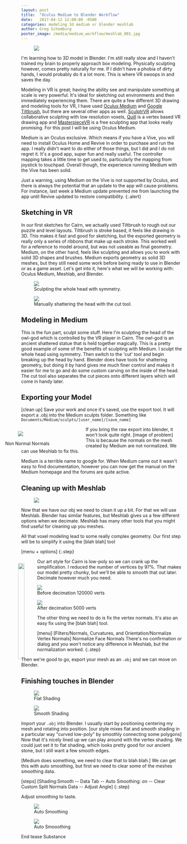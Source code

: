 ```yaml
---
layout: post
title:  "Oculus Medium to Blender Workflow"
date:   2017-04-12 12:00:00 -0500
categories: modeling 3d medium vr blender meshlab
author: Greg Schomburg
poster_image: /media/medium_workflow/meshlab_001.jpg
---
```


<div class="figures">
	<figure>
		<img src="{{site.baseurl}}/media/medium_workflow/medium_001.jpg">
	</figure>
</div>

I'm learning how to 3D model in Blender. I'm still really slow and I haven't trained my brain to properly approach box modeling. Physically sculpting however, comes pretty naturally for me. If I didn't have a phobia of dirty hands, I would probably do it a lot more. This is where VR swoops in and saves the day.

Modeling in VR is great; having the ability see and manipulate something at scale is very powerful. It's ideal for sketching out environments and then immediately experiencing them. There are quite a few different 3D drawing and modeling tools for VR, I have used [Oculus Medium](https://www.oculus.com/medium/) and [Google Tiltbrush](http://store.steampowered.com/app/327140/), but there are several other apps as well. [SculptrVR](http://store.steampowered.com/app/418520/) allows collaborative sculpting with low resolution voxels, [Quill](https://www.oculus.com/experiences/rift/1118609381580656/) is a vertex based VR drawing app and [MasterpieceVR](http://store.steampowered.com/app/504650/) is a free sculpting app that looks really promising. For this post I will be using Oculus Medium.

Medium is an Oculus exclusive. Which means if you have a Vive, you will need to install Oculus Home and Revive in order to purchase and run the app. I really didn't want to do either of those things, but I did and I do not regret it. It's a good app, super fun and really useful. The controller mapping takes a little time to get used to, particularly the mapping from joystick to touchpad. Overall though, the experience running Medium with the Vive has been solid.

Just a warning, using Medium on the Vive is not supported by Oculus, and there is always the potential that an update to the app will cause problems. For instance, last week a Medium update prevented me from launching the app until Revive updated to restore compatibility.
{:.alert}


## Sketching in VR

In our first sketches for Cairn, we actually used Tiltbrush to rough out our puzzle and level layouts. Tiltbrush is stroke based, it feels like drawing in 3D. This makes it fast and good for sketching, but the exported geometry is really only a series of ribbons that make up each stroke. This worked well for a reference to model around, but was not useable as final geometry. Medium, on the other hand, feels like sculpting and allows you to work with solid 3D shapes and brushes. Medium exports geometry as solid 3D meshes, but they still need some work before being ready to use in Blender or as a game asset. Let's get into it, here's what we will be working with: Oculus Medium, Meshlab, and Blender.


<div class="figures">
	<figure>
		<img src="{{site.baseurl}}/media/medium_workflow/medium_002.jpg">
		<figcaption>
		Sculpting the whole head with symmetry.
		</figcaption>
	</figure>
	<figure>
		<img src="{{site.baseurl}}/media/medium_workflow/medium_003.jpg">
		<figcaption>
		Manually shattering the head with the cut tool. 
		</figcaption>
	</figure>
</div>



## Modeling in Medium


This is the fun part, sculpt some stuff. Here I'm sculpting the head of the owl-god which is controlled by the VR player in Cairn. The owl-god is an ancient shattered statue that is held together magically. This is a pretty good example of some of the benefits of sculpting with Medium. I sculpt the whole head using symmetry. Then switch to the 'cut' tool and begin breaking up the head by hand. Blender does have tools for shattering geometry, but doing it by hand gives me much finer control and makes it easier for me to go and do some custom carving on the inside of the head. The cut tool also separates the cut pieces onto different layers which will come in handy later.

## Exporting your Model

[clean up]
Save your work and once it's saved, use the export tool. It will export a .obj into the Medium sculpts folder. Something like `Documents/Medium/sculpts/[user_name]/[save_name]`


<div class="figures" style="float: left; width: 50%; margin-left: -50px;">
	<figure>
		<img  src="{{site.baseurl}}/media/medium_workflow/blender_normals.jpg">
	</figure>
	<figcaption>
		Non Normal Normals
	</figcaption>
</div>

If you bring the raw export into blender, it won't look quite right.
[image of problem] This is because the normals on the mesh created by Medium are not normalized. We can use Meshlab to fix this.

Medium is a terrible name to google for. When Medium came out it wasn't easy to find documentation, however you can now get the manual on the Medium homepage and the forums are quite active.



## Cleaning up with Meshlab

<div class="figures">
	<figure>
		<img src="{{site.baseurl}}/media/medium_workflow/meshlab_001.jpg">
	</figure>
</div>

Now that we have our obj we need to clean it up a bit. For that we will use Meshlab. Blender has similar features, but Meshlab gives us a few different options when we decimate. Meshlab has many other tools that you might find useful for cleaning up you meshes.

All that voxel modeling lead to some really complex geometry. Our first step will be to simplify it using the [blah blah] tool

[menu + options]
{:.step}

<div class="figures" style="float: left; height:300px; margin-left: -50px;">
	<figure>
		<img style="height:100%; width:auto" src="{{site.baseurl}}/media/medium_workflow/meshlab_decimate.png">
	</figure>
</div>

Our art style for Cairn is low-poly so we can crank up the simplification.  I reduced the number of vertices by 97%. That makes our model pretty chunky, but we'll be able to smooth that out later. Decimate however much you need.

<div class="figures">
	<figure>
		<img src="{{site.baseurl}}/media/medium_workflow/meshlab_002.jpg">
		<figcaption>
		Before decimation 120000 verts
		</figcaption>
	</figure>
	<figure>
		<img src="{{site.baseurl}}/media/medium_workflow/meshlab_003.jpg">
		<figcaption>
		After decimation 5000 verts
		</figcaption>
	</figure>
</div>


The other thing we need to do is fix the vertex normals. It's also an easy fix using the [blah blah] tool.

[menu]
[Filters/Normals, Curvatures, and Orientation/Normalize Vertex Normals] Normalize Face Normals
There's no confirmation or dialog and you won't notice any difference in Meshlab, but the normalization worked.
{:.step}

Then we're good to go, export your mesh as an `.obj` and we can move on Blender.

## Finishing touches in Blender

<div class="figures">
	<figure>
		<img src="{{site.baseurl}}/media/medium_workflow/blender_002.jpg">
		<figcaption>
		Flat Shading
		</figcaption>
	</figure>
	<figure>
		<img src="{{site.baseurl}}/media/medium_workflow/blender_001.jpg">
		<figcaption>
		Smooth Shading
		</figcaption>
	</figure>
</div>

Import your `.obj` into Blender. I usually start by positioning centering my mesh and rotating into position.
[our style mixes flat and smooth shading in a particular way "curved low-poly" by smoothly connecting some polygons]
Now that it's nicely lined up we can play around with the vertex shading. We could just set it to flat shading, which looks pretty good for our ancient stone, but I still want a few smooth edges.

[Medium does something, we need to clear that to blah blah.] We can get this with auto smoothing, but first we need to clear some of the meshes smoothing data.

[steps]
[Shading:Smooth  -- Data Tab -- Auto Smoothing: on -- Clear Custom Split Normals Data -- Adjust Angle]
{:.step}

Adjust smoothing to taste.

<div class="figures">
	<figure>
		<img src="{{site.baseurl}}/media/medium_workflow/blender_003.jpg">
		<figcaption>
		Auto Smoothing
		</figcaption>
	</figure>
	<figure>
		<img src="{{site.baseurl}}/media/medium_workflow/blender_004.jpg">
		<figcaption>
		Auto Smooothing
		</figcaption>
	</figure>
</div>


End tease Substance